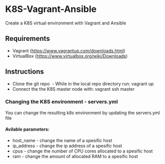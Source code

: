 # K8S-Vagrant-Ansible
Create a K8S virtual environment with Vagrant and Ansible

## Requirements
  - Vagrant (https://www.vagrantup.com/downloads.html)
  - VirtualBox (https://www.virtualbox.org/wiki/Downloads)
  
## Instructions
  - Clone the git repo
  - While in the local repo directory run: vagrant up
  - Connect the the K8S master node with: vagrant ssh master
  
### Changing the K8S environment - servers.yml 
  You can change the resulting k8s environment by updating the servers.yml file
  #### Avilable parameters:
  - host_name - change the name of a spesific host 
  - ip_address - change the ip address of a spesific host
  - cpus - change the number of CPU cores allocated to a spesific host
  - ram - change the amount of allocated RAM to a spesific host
